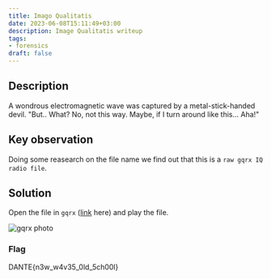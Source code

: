 ```yaml
---
title: Imago Qualitatis
date: 2023-06-08T15:11:49+03:00
description: Image Qualitatis writeup
tags:
- forensics
draft: false
---
```


## Description

A wondrous electromagnetic wave was captured by a metal-stick-handed devil. "But.. What? No, not this way. Maybe, if I turn around like this... Aha!"

## Key observation

Doing some reasearch on the file name we find out that this is a `raw gqrx IQ radio file`.

## Solution

Open the file in `gqrx` ([link](https://github.com/gqrx-sdr/gqrx) here) and play the file.

![gqrx photo](/images/dantectf_2023/gqrx.png)

### Flag

DANTE{n3w_w4v35_0ld_5ch00l}
